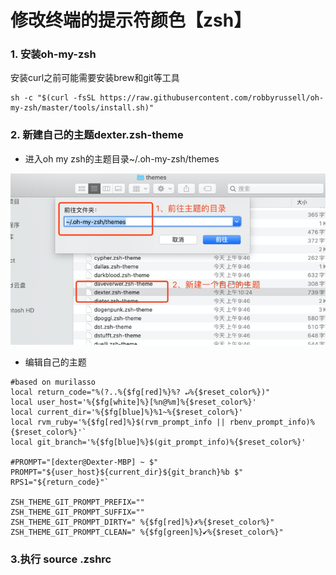 # 修改终端的提示符颜色【zsh】

### 1. 安装oh-my-zsh

安装curl之前可能需要安装brew和git等工具

```text
sh -c "$(curl -fsSL https://raw.githubusercontent.com/robbyrussell/oh-my-zsh/master/tools/install.sh)"
```

### 2. 新建自己的主题dexter.zsh-theme

* 进入oh my zsh的主题目录~/.oh-my-zsh/themes

![](/assets/macbook-终端-提示符颜色-1.png)

* 编辑自己的主题
```text
#based on murilasso
local return_code="%(?..%{$fg[red]%}%? ↵%{$reset_color%})"
local user_host='%{$fg[white]%}[%n@%m]%{$reset_color%}'
local current_dir='%{$fg[blue]%}%1~%{$reset_color%}'
local rvm_ruby='%{$fg[red]%}$(rvm_prompt_info || rbenv_prompt_info)%{$reset_color%}'`
local git_branch='%{$fg[blue]%}$(git_prompt_info)%{$reset_color%}'

#PROMPT="[dexter@Dexter-MBP] ~ $"
PROMPT="${user_host}${current_dir}${git_branch}%b $"  
RPS1="${return_code}"`

ZSH_THEME_GIT_PROMPT_PREFIX=""  
ZSH_THEME_GIT_PROMPT_SUFFIX=""  
ZSH_THEME_GIT_PROMPT_DIRTY=" %{$fg[red]%}✗%{$reset_color%}"  
ZSH_THEME_GIT_PROMPT_CLEAN=" %{$fg[green]%}✔%{$reset_color%}"  
```

### 3.执行 source .zshrc




